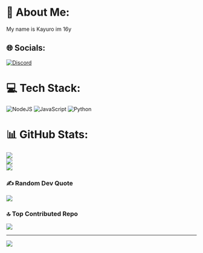 # 💫 About Me:
My name is Kayuro im 16y


## 🌐 Socials:
[![Discord](https://img.shields.io/badge/Discord-%237289DA.svg?logo=discord&logoColor=white)](https://discord.gg/https://discord.gg/v5WzXvJwH7) 

# 💻 Tech Stack:
![NodeJS](https://img.shields.io/badge/node.js-6DA55F?style=for-the-badge&logo=node.js&logoColor=white) ![JavaScript](https://img.shields.io/badge/javascript-%23323330.svg?style=for-the-badge&logo=javascript&logoColor=%23F7DF1E) ![Python](https://img.shields.io/badge/python-3670A0?style=for-the-badge&logo=python&logoColor=ffdd54)
# 📊 GitHub Stats:
![](https://github-readme-stats.vercel.app/api?username=Kayuro&theme=dark&hide_border=true&include_all_commits=true&count_private=false)<br/>
![](https://github-readme-streak-stats.herokuapp.com/?user=Kayuro&theme=dark&hide_border=true)<br/>
![](https://github-readme-stats.vercel.app/api/top-langs/?username=Kayuro&theme=dark&hide_border=true&include_all_commits=true&count_private=false&layout=compact)

### ✍️ Random Dev Quote
![](https://quotes-github-readme.vercel.app/api?type=horizontal&theme=gruvbox)

### 🔝 Top Contributed Repo
![](https://github-contributor-stats.vercel.app/api?username=Kayuro&limit=5&theme=dark&combine_all_yearly_contributions=true)

---
[![](https://visitcount.itsvg.in/api?id=Kayuro&icon=5&color=6)](https://visitcount.itsvg.in)
